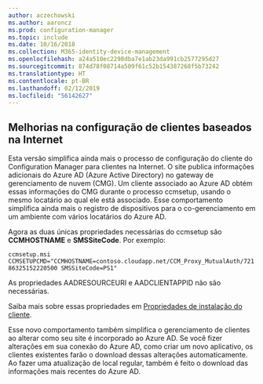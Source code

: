```yaml
---
author: aczechowski
ms.author: aaroncz
ms.prod: configuration-manager
ms.topic: include
ms.date: 10/16/2018
ms.collection: M365-identity-device-management
ms.openlocfilehash: a24a510ec2298dba7e1ab23da991cb2577295d27
ms.sourcegitcommit: 874d78f08714a509f61c52b154387268f5b73242
ms.translationtype: HT
ms.contentlocale: pt-BR
ms.lasthandoff: 02/12/2019
ms.locfileid: "56142627"
---
```

## <a name="bkmk_cmg"></a> Melhorias na configuração de clientes baseados na Internet
<!--1359181-->

Esta versão simplifica ainda mais o processo de configuração do cliente do Configuration Manager para clientes na Internet. O site publica informações adicionais do Azure AD (Azure Active Directory) no gateway de gerenciamento de nuvem (CMG). Um cliente associado ao Azure AD obtém essas informações do CMG durante o processo ccmsetup, usando o mesmo locatário ao qual ele está associado. Esse comportamento simplifica ainda mais o registro de dispositivos para o co-gerenciamento em um ambiente com vários locatários do Azure AD. 

Agora as duas únicas propriedades necessárias do ccmsetup são **CCMHOSTNAME** e **SMSSiteCode**. Por exemplo:

`ccmsetup.msi CCMSETUPCMD="CCMHOSTNAME=contoso.cloudapp.net/CCM_Proxy_MutualAuth/72186325152220500 SMSSiteCode=PS1"`

As propriedades AADRESOURCEURI e AADCLIENTAPPID não são necessárias.

Saiba mais sobre essas propriedades em [Propriedades de instalação do cliente](/sccm/core/clients/deploy/about-client-installation-properties).

Esse novo comportamento também simplifica o gerenciamento de clientes ao alterar como seu site é incorporado ao Azure AD. Se você fizer alterações em sua conexão do Azure AD, como criar um novo aplicativo, os clientes existentes farão o download dessas alterações automaticamente. Ao fazer uma atualização de local regular, também é feito o download das informações mais recentes do Azure AD.


